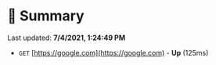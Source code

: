 # 📖 Summary
Last updated: **7/4/2021, 1:24:49 PM**

- `GET` [https://google.com](https://google.com) - **Up** (125ms)
